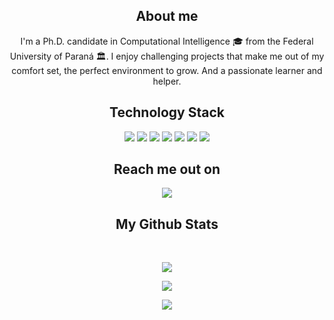 <p align="center">
 
</p align="center">
<!--<img src="https://github.com/ritik307/ritik307/blob/main/images/newbg(1).png" />-->

<p align="center">
 
 <!-- <img src="https://badges.pufler.dev/visits/alexanderfiabane/alexanderfiabane"/> -->
 <!-- <img src="https://badges.pufler.dev/years/ritik307"/> -->
 <!-- <img src="https://badges.pufler.dev/repos/alexanderfiabane"/> -->
 <!--<img src="https://badges.pufler.dev/commits/monthly/alexanderfiabane" /> -->

</p>

<h2 align="center">About me</h2>
<p align="center">
  I'm a Ph.D. candidate in Computational Intelligence 🎓 from the Federal University of Paraná 🏛. I enjoy challenging projects that make me out of my comfort set, the perfect environment to grow. And a passionate learner and helper.
</p>

<h2 align="center">Technology Stack</h2>

<p align="center">
 <img src="https://img.shields.io/badge/C-00599C?style=flat-square&logo=c&logoColor=white"/> 
 <img src="https://img.shields.io/badge/-C++-00599C?style=flat-square&logo=c&logoColor=white"/>
 <img src="https://img.shields.io/badge/-java-00599C?style=flat-square&logo=java&logoColor=white"/>
 <img src="https://img.shields.io/badge/Python-00599C?style=flat-square&logo=python&logoColor=white"/> 
 <img src="https://img.shields.io/badge/-JavaScript-grey?style=flat-square&logo=javascript"/> 
 <img src="https://img.shields.io/badge/-Bootstrap-563D7C?style=flat-square&logo=bootstrap"/>
 <img src="https://img.shields.io/badge/-MySQL-black?style=flat-square&logo=mysql"/> 
</p>

<h2 align="center">Reach me out on</h2>

<p align="center">
<a href="https://www.linkedin.com/in/fiabane-alexander/">
 <img src="https://img.shields.io/badge/-fiabane--alexander-blue?style=flat-square&logo=Linkedin&logoColor=white&link=https://www.linkedin.com/in/fiabane-alexander/"/>
</a> 
</p>

<h2 align="center">
  My Github Stats
</h2>

<br>

<p align="center">
 <img src = "https://github-readme-stats.vercel.app/api/top-langs/?username=alexanderfiabane&layout=compact&langs_count=8&show_icons=true&theme=default">  
</p>

<p align = "center">
  <img src = "https://github-readme-stats.vercel.app/api?username=alexanderfiabane&show_icons=true&theme=default&line_height=27">  
</p>

<p align = "center">
 <img  src="https://github-readme-streak-stats.herokuapp.com/?user=alexanderfiabane&show_icons=true&locale=en&layout=compact&theme=default&line_height=0" />   
</p> 

<!--<p align = "center">
 <img scr="https://github-readme-stats.vercel.app/api/wakatime?username=alexanderfiabane&theme=default"/>
 <img src="https://activity-graph.herokuapp.com/graph?username=alexanderfiabane&theme=dfault">
</p> 
<hr>-->

<!--
**alexanderfiabane/alexanderfiabane** is a ✨ _special_ ✨ repository because its `README.md` (this file) appears on your GitHub profile.

Here are some ideas to get you started:

- 🔭 I’m currently working on ...
- 🌱 I’m currently learning ...
- 👯 I’m looking to collaborate on ...
- 🤔 I’m looking for help with ...
- 💬 Ask me about ...
- 📫 How to reach me: ...
- 😄 Pronouns: ...
- ⚡ Fun fact: ...


[![Anurag's GitHub stats](https://github-readme-stats.vercel.app/api?username=alexanderfiabane)](https://github.com/anuraghazra/github-readme-stats) [![GitHub Streak](https://github-readme-streak-stats.herokuapp.com/?user=alexanderfiabane)](https://git.io/streak-stats)

-->

